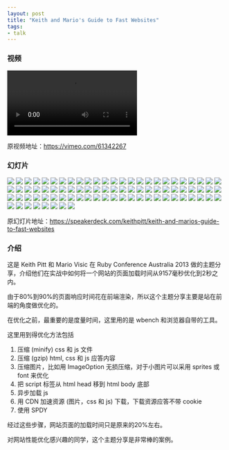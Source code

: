 ```yaml
---
layout: post
title: "Keith and Mario's Guide to Fast Websites"
tags:
- talk
---
```


### 视频

<video id="video" controls>
  <source src="/assets/Keith-and-Mario-Guide-to-Fast-Websites/video.webm" type="video/webm">
  <source src="/assets/Keith-and-Mario-Guide-to-Fast-Websites/video.mp4" type="video/mp4">
</video>

原视频地址：<https://vimeo.com/61342267>

### 幻灯片

<div id="slideshow">
  <img src="/assets/Keith-and-Mario-Guide-to-Fast-Websites/slide_0.jpg">
  <img src="/assets/Keith-and-Mario-Guide-to-Fast-Websites/slide_1.jpg">
  <img src="/assets/Keith-and-Mario-Guide-to-Fast-Websites/slide_2.jpg">
  <img src="/assets/Keith-and-Mario-Guide-to-Fast-Websites/slide_3.jpg">
  <img src="/assets/Keith-and-Mario-Guide-to-Fast-Websites/slide_4.jpg">
  <img src="/assets/Keith-and-Mario-Guide-to-Fast-Websites/slide_5.jpg">
  <img src="/assets/Keith-and-Mario-Guide-to-Fast-Websites/slide_6.jpg">
  <img src="/assets/Keith-and-Mario-Guide-to-Fast-Websites/slide_7.jpg">
  <img src="/assets/Keith-and-Mario-Guide-to-Fast-Websites/slide_8.jpg">
  <img src="/assets/Keith-and-Mario-Guide-to-Fast-Websites/slide_9.jpg">
  <img src="/assets/Keith-and-Mario-Guide-to-Fast-Websites/slide_10.jpg">
  <img src="/assets/Keith-and-Mario-Guide-to-Fast-Websites/slide_11.jpg">
  <img src="/assets/Keith-and-Mario-Guide-to-Fast-Websites/slide_12.jpg">
  <img src="/assets/Keith-and-Mario-Guide-to-Fast-Websites/slide_13.jpg">
  <img src="/assets/Keith-and-Mario-Guide-to-Fast-Websites/slide_14.jpg">
  <img src="/assets/Keith-and-Mario-Guide-to-Fast-Websites/slide_15.jpg">
  <img src="/assets/Keith-and-Mario-Guide-to-Fast-Websites/slide_16.jpg">
  <img src="/assets/Keith-and-Mario-Guide-to-Fast-Websites/slide_17.jpg">
  <img src="/assets/Keith-and-Mario-Guide-to-Fast-Websites/slide_18.jpg">
  <img src="/assets/Keith-and-Mario-Guide-to-Fast-Websites/slide_19.jpg">
  <img src="/assets/Keith-and-Mario-Guide-to-Fast-Websites/slide_20.jpg">
  <img src="/assets/Keith-and-Mario-Guide-to-Fast-Websites/slide_21.jpg">
  <img src="/assets/Keith-and-Mario-Guide-to-Fast-Websites/slide_22.jpg">
  <img src="/assets/Keith-and-Mario-Guide-to-Fast-Websites/slide_23.jpg">
  <img src="/assets/Keith-and-Mario-Guide-to-Fast-Websites/slide_24.jpg">
  <img src="/assets/Keith-and-Mario-Guide-to-Fast-Websites/slide_25.jpg">
  <img src="/assets/Keith-and-Mario-Guide-to-Fast-Websites/slide_26.jpg">
  <img src="/assets/Keith-and-Mario-Guide-to-Fast-Websites/slide_27.jpg">
  <img src="/assets/Keith-and-Mario-Guide-to-Fast-Websites/slide_28.jpg">
  <img src="/assets/Keith-and-Mario-Guide-to-Fast-Websites/slide_29.jpg">
  <img src="/assets/Keith-and-Mario-Guide-to-Fast-Websites/slide_30.jpg">
  <img src="/assets/Keith-and-Mario-Guide-to-Fast-Websites/slide_31.jpg">
  <img src="/assets/Keith-and-Mario-Guide-to-Fast-Websites/slide_32.jpg">
  <img src="/assets/Keith-and-Mario-Guide-to-Fast-Websites/slide_33.jpg">
  <img src="/assets/Keith-and-Mario-Guide-to-Fast-Websites/slide_34.jpg">
  <img src="/assets/Keith-and-Mario-Guide-to-Fast-Websites/slide_35.jpg">
  <img src="/assets/Keith-and-Mario-Guide-to-Fast-Websites/slide_36.jpg">
  <img src="/assets/Keith-and-Mario-Guide-to-Fast-Websites/slide_37.jpg">
  <img src="/assets/Keith-and-Mario-Guide-to-Fast-Websites/slide_38.jpg">
  <img src="/assets/Keith-and-Mario-Guide-to-Fast-Websites/slide_39.jpg">
  <img src="/assets/Keith-and-Mario-Guide-to-Fast-Websites/slide_40.jpg">
  <img src="/assets/Keith-and-Mario-Guide-to-Fast-Websites/slide_41.jpg">
  <img src="/assets/Keith-and-Mario-Guide-to-Fast-Websites/slide_42.jpg">
  <img src="/assets/Keith-and-Mario-Guide-to-Fast-Websites/slide_43.jpg">
  <img src="/assets/Keith-and-Mario-Guide-to-Fast-Websites/slide_44.jpg">
  <img src="/assets/Keith-and-Mario-Guide-to-Fast-Websites/slide_45.jpg">
  <img src="/assets/Keith-and-Mario-Guide-to-Fast-Websites/slide_46.jpg">
  <img src="/assets/Keith-and-Mario-Guide-to-Fast-Websites/slide_47.jpg">
  <img src="/assets/Keith-and-Mario-Guide-to-Fast-Websites/slide_48.jpg">
  <img src="/assets/Keith-and-Mario-Guide-to-Fast-Websites/slide_49.jpg">
  <img src="/assets/Keith-and-Mario-Guide-to-Fast-Websites/slide_50.jpg">
  <img src="/assets/Keith-and-Mario-Guide-to-Fast-Websites/slide_51.jpg">
  <img src="/assets/Keith-and-Mario-Guide-to-Fast-Websites/slide_52.jpg">
  <img src="/assets/Keith-and-Mario-Guide-to-Fast-Websites/slide_53.jpg">
  <img src="/assets/Keith-and-Mario-Guide-to-Fast-Websites/slide_54.jpg">
  <img src="/assets/Keith-and-Mario-Guide-to-Fast-Websites/slide_55.jpg">
  <img src="/assets/Keith-and-Mario-Guide-to-Fast-Websites/slide_56.jpg">
  <img src="/assets/Keith-and-Mario-Guide-to-Fast-Websites/slide_57.jpg">
  <img src="/assets/Keith-and-Mario-Guide-to-Fast-Websites/slide_58.jpg">
  <img src="/assets/Keith-and-Mario-Guide-to-Fast-Websites/slide_59.jpg">
  <img src="/assets/Keith-and-Mario-Guide-to-Fast-Websites/slide_60.jpg">
  <img src="/assets/Keith-and-Mario-Guide-to-Fast-Websites/slide_61.jpg">
  <img src="/assets/Keith-and-Mario-Guide-to-Fast-Websites/slide_62.jpg">
  <img src="/assets/Keith-and-Mario-Guide-to-Fast-Websites/slide_63.jpg">
  <img src="/assets/Keith-and-Mario-Guide-to-Fast-Websites/slide_64.jpg">
  <img src="/assets/Keith-and-Mario-Guide-to-Fast-Websites/slide_65.jpg">
  <img src="/assets/Keith-and-Mario-Guide-to-Fast-Websites/slide_66.jpg">
  <img src="/assets/Keith-and-Mario-Guide-to-Fast-Websites/slide_67.jpg">
  <img src="/assets/Keith-and-Mario-Guide-to-Fast-Websites/slide_68.jpg">
  <img src="/assets/Keith-and-Mario-Guide-to-Fast-Websites/slide_69.jpg">
  <img src="/assets/Keith-and-Mario-Guide-to-Fast-Websites/slide_70.jpg">
  <img src="/assets/Keith-and-Mario-Guide-to-Fast-Websites/slide_71.jpg">
  <img src="/assets/Keith-and-Mario-Guide-to-Fast-Websites/slide_72.jpg">
  <img src="/assets/Keith-and-Mario-Guide-to-Fast-Websites/slide_73.jpg">
  <img src="/assets/Keith-and-Mario-Guide-to-Fast-Websites/slide_74.jpg">
  <img src="/assets/Keith-and-Mario-Guide-to-Fast-Websites/slide_75.jpg">
  <img src="/assets/Keith-and-Mario-Guide-to-Fast-Websites/slide_76.jpg">
  <img src="/assets/Keith-and-Mario-Guide-to-Fast-Websites/slide_77.jpg">
  <img src="/assets/Keith-and-Mario-Guide-to-Fast-Websites/slide_78.jpg">
  <img src="/assets/Keith-and-Mario-Guide-to-Fast-Websites/slide_79.jpg">
  <img src="/assets/Keith-and-Mario-Guide-to-Fast-Websites/slide_80.jpg">
  <img src="/assets/Keith-and-Mario-Guide-to-Fast-Websites/slide_81.jpg">
  <img src="/assets/Keith-and-Mario-Guide-to-Fast-Websites/slide_82.jpg">
</div>

原幻灯片地址：<https://speakerdeck.com/keithpitt/keith-and-marios-guide-to-fast-websites>

### 介绍

这是 Keith Pitt 和 Mario Visic 在 Ruby Conference Australia 2013
做的主题分享，介绍他们在实战中如何将一个网站的页面加载时间从9157毫秒优化到2秒之内。

由于80%到90%的页面响应时间花在前端渲染，所以这个主题分享主要是站在前端的角度做优化的。

在优化之前，最重要的是度量时间，这里用的是 wbench 和浏览器自带的工具。

这里用到得优化方法包括

1. 压缩 (minify) css 和 js 文件
2. 压缩 (gzip) html, css 和 js 应答内容
3. 压缩图片，比如用 ImageOption 无损压缩，对于小图片可以采用 sprites 或
   font 来优化
4. 把 script 标签从 html head 移到 html body 底部
5. 异步加载 js
6. 用 CDN 加速资源 (图片，css 和 js) 下载，下载资源应答不带 cookie
7. 使用 SPDY

经过这些步骤，网站页面的加载时间只是原来的20%左右。

对网站性能优化感兴趣的同学，这个主题分享是非常棒的案例。
